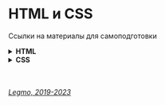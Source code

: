<h1>HTML и CSS</h1>

Ссылки на материалы для самоподготовки

[//]: # (HTML)
<details><summary><b>HTML</b></summary><p>

- [schoolsw3.com — html](https://www.schoolsw3.com/html/html_form_attributes.php)
- [hcdev-ru — Учим HTML5](https://hcdev-ru.pages.dev/learn/html5/)
- [html5css.ru](https://html5css.ru/html/default.php)
- [html5beginner](https://html5beginner.github.io/)
- [itchief.ru — html-and-css](https://itchief.ru/html-and-css/)
- [Дока — HTLM](https://doka.guide/html/)
- [MDN — Основы HTML](https://developer.mozilla.org/ru/docs/Learn/Getting_started_with_the_web/HTML_basics)

<br></p>
</details>

[//]: # (CSS)
<details><summary><b>CSS</b></summary><p>

- **Общее**
   - [MDN — Css селекторы ](https://developer.mozilla.org/ru/docs/Web/CSS/CSS_Selectors)
   - [MDN — Основы CSS](https://developer.mozilla.org/ru/docs/Learn/Getting_started_with_the_web/CSS_basics)
   - [hcdev-ru — Учим CSS3](https://hcdev-ru.pages.dev/learn/css3/)
- [itchief.ru — html-and-css](https://itchief.ru/html-and-css/)
   - [Дока — CSS](https://doka.guide/css/)
- **Что нового?**
  - [Habr — Новинки CSS и UI: I/O 2023](https://habr.com/ru/articles/741914)
  - [Medium — Обзор функциональностей CSS, которые появились в 2022 году](https://medium.com/nuances-of-programming/%D0%BE%D0%B1%D0%B7%D0%BE%D1%80-%D1%84%D1%83%D0%BD%D0%BA%D1%86%D0%B8%D0%BE%D0%BD%D0%B0%D0%BB%D1%8C%D0%BD%D0%BE%D1%81%D1%82%D0%B5%D0%B9-css-%D0%BA%D0%BE%D1%82%D0%BE%D1%80%D1%8B%D0%B5-%D0%BF%D0%BE%D1%8F%D0%B2%D0%B8%D0%BB%D0%B8%D1%81%D1%8C-%D0%B2-2022-%D0%B3%D0%BE%D0%B4%D1%83-9b754380e700)
  - [# CSS следующего поколения: @container]https://webdevblog.ru/css-sledujushhego-pokoleniya-container)
- **Grid**
  - [Habr — Полное визуальное руководство/шпаргалка по CSS Grid](https://habr.com/ru/company/macloud/blog/564182/)
  - [Дока — Гайд по Grid](https://doka.guide/css/grid-guide/)
  - [hcdev-ru — Grid](https://hcdev-ru.pages.dev/learn/grid/)
- **Flex**
  - [Habr — Полное руководство по Flexbox](https://habr.com/ru/articles/467049/)
  - [Дока — Гайд по Flexbox](https://doka.guide/css/flexbox-guide/?ysclid=lpqk079mmj22424324)
  - [hcdev-ru — Flexbox](https://hcdev-ru.pages.dev/learn/flex/)
  - [webref.ru — Визуальное руководство по свойствам flexbox](https://webref.ru/layout/visual-guide-flexbox/usage)
  - [webref.ru — Руководство по флексбоксам](https://webref.ru/layout/flexbox-tutorial)
- **Float**
  - [habr — Подробно о свойстве float](https://habr.com/ru/articles/142486/)
  - [Дока — Float](https://doka.guide/css/float)
  - [learn.javascript.ru — float](https://learn.javascript.ru/float)
  - [designformasters.info — CSS Float в теории и на практике (WebArchive)](https://web.archive.org/web/20101127115023/http://designformasters.info/posts/css-float-theory-and-practice/)
  - [css-tricks.ru — Всё о свойстве floats](http://www.css-tricks.ru/articles/Details/AllAboutFloats)
  - [css-tricks.com — All about floats](https://css-tricks.com/all-about-floats/)

<br></p>
</details>

<br>
<br>

*[Legmo, 2019-2023](https://github.com/Legmo/notes/)*
